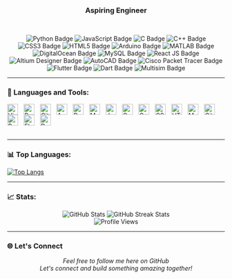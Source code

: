 <!--
**Emmie05/Emmie05** is a ✨ _special_ ✨ repository because its `README.md` (this file) appears on your GitHub profile.
-->

### 

<h3 align="center">Aspiring Engineer</h3>
<br />

<p align="center">
  <img src="https://img.shields.io/badge/-Python-3776AB?style=flat-square&logo=python&logoColor=white" alt="Python Badge" />
  <img src="https://img.shields.io/badge/-JavaScript-F7DF1E?style=flat-square&logo=javascript&logoColor=black" alt="JavaScript Badge" />
  <img src="https://img.shields.io/badge/-C-A8B9CC?style=flat-square&logo=c&logoColor=white" alt="C Badge" />
  <img src="https://img.shields.io/badge/-C%2B%2B-F34B7E?style=flat-square&logo=c%2B%2B&logoColor=white" alt="C++ Badge" />
  <img src="https://img.shields.io/badge/-CSS3-1572B6?style=flat-square&logo=css3&logoColor=white" alt="CSS3 Badge" />
  <img src="https://img.shields.io/badge/-HTML5-E34F26?style=flat-square&logo=html5&logoColor=white" alt="HTML5 Badge" />
  <img src="https://img.shields.io/badge/-Arduino-00979D?style=flat-square&logo=arduino&logoColor=white" alt="Arduino Badge" />
  <img src="https://img.shields.io/badge/-MATLAB-FF7F2A?style=flat-square&logo=matlab&logoColor=white" alt="MATLAB Badge" />
  <img src="https://img.shields.io/badge/-DigitalOcean-0080FF?style=flat-square&logo=digitalocean&logoColor=white" alt="DigitalOcean Badge" />
  <img src="https://img.shields.io/badge/-MySQL-4479A1?style=flat-square&logo=mysql&logoColor=white" alt="MySQL Badge" />
  <img src="https://img.shields.io/badge/-React-61DAFB?style=flat-square&logo=react&logoColor=black" alt="React JS Badge" />
  <img src="https://img.shields.io/badge/-Altium%20Designer-2C2C2C?style=flat-square&logo=altiumdesigner&logoColor=white" alt="Altium Designer Badge" />
  <img src="https://img.shields.io/badge/-AutoCAD-003B6F?style=flat-square&logo=autocad&logoColor=white" alt="AutoCAD Badge" />
  <img src="https://img.shields.io/badge/-Cisco%20Packet%20Tracer-1BA0D7?style=flat-square&logo=cisco&logoColor=white" alt="Cisco Packet Tracer Badge" />
  <img src="https://img.shields.io/badge/-Flutter-02569B?style=flat-square&logo=flutter&logoColor=white" alt="Flutter Badge" />
  <img src="https://img.shields.io/badge/-Dart-0175C2?style=flat-square&logo=dart&logoColor=white" alt="Dart Badge" />
  <img src="https://img.shields.io/badge/-Multisim-FF7F2A?style=flat-square&logo=multisim&logoColor=white" alt="Multisim Badge" />
</p>

---

### 🔧 Languages and Tools:

<img align="left" alt="Visual Studio Code" width="25px" style="padding-right:10px;" src="https://cdn.jsdelivr.net/gh/devicons/devicon/icons/vscode/vscode-original.svg" />
<img align="left" alt="PyCharm" width="25px" style="padding-right:10px;" src="https://cdn.jsdelivr.net/gh/devicons/devicon/icons/pycharm/pycharm-original.svg" />
<img align="left" alt="GitHub" width="25px" style="padding-right:10px;" src="https://cdn.jsdelivr.net/gh/devicons/devicon/icons/github/github-original.svg" />
<img align="left" alt="Arduino" width="25px" style="padding-right:10px;" src="https://cdn.jsdelivr.net/gh/devicons/devicon/icons/arduino/arduino-original.svg" />
<img align="left" alt="Python" width="25px" style="padding-right:10px;" src="https://cdn.jsdelivr.net/gh/devicons/devicon/icons/python/python-plain.svg" />
<img align="left" alt="MATLAB" width="25px" style="padding-right:10px;" src="https://cdn.jsdelivr.net/gh/devicons/devicon/icons/matlab/matlab-original.svg" />
<img align="left" alt="JavaScript" width="25px" style="padding-right:10px;" src="https://cdn.jsdelivr.net/gh/devicons/devicon/icons/javascript/javascript-plain.svg" />
<img align="left" alt="C" width="25px" style="padding-right:10px;" src="https://cdn.jsdelivr.net/gh/devicons/devicon/icons/c/c-plain.svg" />
<img align="left" alt="C++" width="25px" style="padding-right:10px;" src="https://cdn.jsdelivr.net/gh/devicons/devicon/icons/cplusplus/cplusplus-plain.svg" />
<img align="left" alt="CSS3" width="25px" style="padding-right:10px;" src="https://cdn.jsdelivr.net/gh/devicons/devicon/icons/css3/css3-plain.svg" />
<img align="left" alt="HTML5" width="25px" style="padding-right:10px;" src="https://cdn.jsdelivr.net/gh/devicons/devicon/icons/html5/html5-plain.svg" />
<img align="left" alt="MySQL" width="25px" style="padding-right:10px;" src="https://cdn.jsdelivr.net/gh/devicons/devicon/icons/mysql/mysql-original.svg" />
<img align="left" alt="Git" width="25px" style="padding-right:10px;" src="https://cdn.jsdelivr.net/gh/devicons/devicon/icons/git/git-original.svg" />
<img align="left" alt="React" width="25px" style="padding-right:10px;" src="https://cdn.jsdelivr.net/gh/devicons/devicon/icons/react/react-original.svg" />
<img align="left" alt="Flutter" width="25px" style="padding-right:10px;" src="https://cdn.jsdelivr.net/gh/devicons/devicon/icons/flutter/flutter-original.svg" />
<img align="left" alt="Dart" width="25px" style="padding-right:10px;" src="https://cdn.jsdelivr.net/gh/devicons/devicon/icons/dart/dart-original.svg" />
<br />
<br />
<br />
<br />

---

### 📊 Top Languages:
 
[![Top Langs](https://github-readme-stats.vercel.app/api/top-langs/?username=Emmie05&layout=compact&c%2B%2B&langs_count=8)](https://github.com/anuraghazra/github-readme-stats)

---

### 📈 Stats:

<div align="center">
  <img src="https://github-readme-stats.vercel.app/api?username=Emmie05&show_icons=true&count_private=true&include_all_commits=true&hide_rank=true"
alt="GitHub Stats" />
  <img src="https://streak-stats.demolab.com?user=Emmie05&date_format=M%20j%5B%2C%20Y%5D" alt="GitHub Streak Stats" />
  <br />
  <img src="https://komarev.com/ghpvc/?username=Emmie05&color=blueviolet&style=flat" alt="Profile Views" />
</div>

---

### 🌐 Let's Connect

<p align="center">
  <em>Feel free to follow me here on GitHub</em> 
  <br />
  <em>Let's connect and build something amazing together!</em>
</p>
